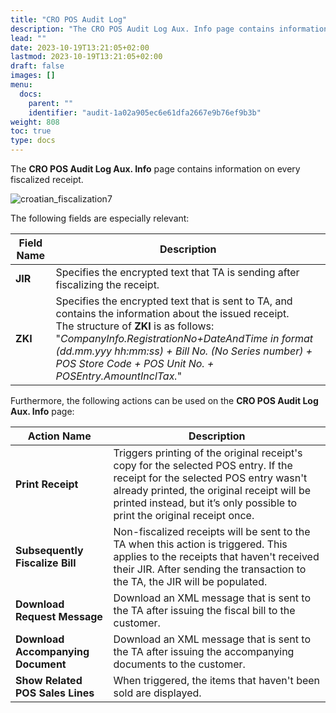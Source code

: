```yaml
---
title: "CRO POS Audit Log"
description: "The CRO POS Audit Log Aux. Info page contains information on every fiscalized receipt. "
lead: ""
date: 2023-10-19T13:21:05+02:00
lastmod: 2023-10-19T13:21:05+02:00
draft: false
images: []
menu:
  docs:
    parent: ""
    identifier: "audit-1a02a905ec6e61dfa2667e9b76ef9b3b"
weight: 808
toc: true
type: docs
---
```


The **CRO POS Audit Log Aux. Info** page contains information on every fiscalized receipt. 

   ![croatian_fiscalization7](croatian_fiscalization7.PNG)

The following fields are especially relevant:

| Field Name      | Description |
| ----------- | ----------- |
| **JIR** | Specifies the encrypted text that TA is sending after fiscalizing the receipt. |
| **ZKI** | Specifies the encrypted text that is sent to TA, and contains the information about the issued receipt. </br> The structure of **ZKI** is as follows: "*CompanyInfo.RegistrationNo+DateAndTime in format (dd.mm.yyy hh:mm:ss) + Bill No. (No Series number) + POS Store Code + POS Unit No. + POSEntry.AmountInclTax.*" |

Furthermore, the following actions can be used on the **CRO POS Audit Log Aux. Info** page:

| Action Name      | Description |
| ----------- | ----------- |
| **Print Receipt** | Triggers printing of the original receipt's copy for the selected POS entry. If the receipt for the selected POS entry wasn't already printed, the original receipt will be printed instead, but it’s only possible to print the original receipt once. |
| **Subsequently Fiscalize Bill** | Non-fiscalized receipts will be sent to the TA when this action is triggered. This applies to the receipts that haven't received their JIR. After sending the transaction to the TA, the JIR will be populated. |
| **Download Request Message** | Download an XML message that is sent to the TA after issuing the fiscal bill to the customer. |
| **Download Accompanying Document** | Download an XML message that is sent to the TA after issuing the accompanying documents to the customer. |
| **Show Related POS Sales Lines** | When triggered, the items that haven't been sold are displayed. | 
